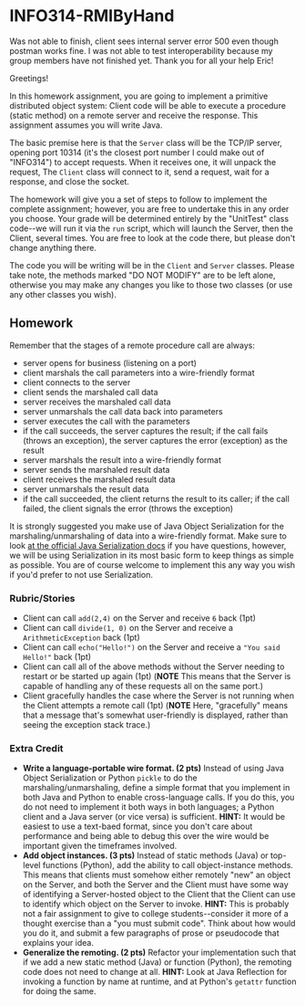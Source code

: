 # INFO314-RMIByHand

Was not able to finish, client sees internal server error 500 even though postman works fine. I was not able to test interoperability because my group members have not finished yet. 
Thank you for all your help Eric! 


Greetings!

In this homework assignment, you are going to implement a primitive distributed object system: Client code will be able to execute a procedure (static method) on a remote server and receive the response. This assignment assumes you will write Java.

The basic premise here is that the `Server` class will be the TCP/IP server, opening port 10314 (it's the closest port number I could make out of "INFO314") to accept requests. When it receives one, it will unpack the request,  The `Client` class will connect to it, send a request, wait for a response, and close the socket.

The homework will give you a set of steps to follow to implement the complete assignment; however, you are free to undertake this in any order you choose. Your grade will be determined entirely by the "UnitTest" class code--we will run it via the `run` script, which will launch the Server, then the Client, several times. You are free to look at the code there, but please don't change anything there.

The code you will be writing will be in the `Client` and `Server` classes. Please take note, the methods marked "DO NOT MODIFY" are to be left alone, otherwise you may make any changes you like to those two classes (or use any other classes you wish).

## Homework
Remember that the stages of a remote procedure call are always:

* server opens for business (listening on a port)
* client marshals the call parameters into a wire-friendly format
* client connects to the server
* client sends the marshaled call data
* server receives the marshaled call data
* server unmarshals the call data back into parameters
* server executes the call with the parameters
* if the call succeeds, the server captures the result; if the call fails (throws an exception), the server captures the error (exception) as the result
* server marshals the result into a wire-friendly format
* server sends the marshaled result data
* client receives the marshaled result data
* server unmarshals the result data
* if the call succeeded, the client returns the result to its caller; if the call failed, the client signals the error (throws the exception)

It is strongly suggested you make use of Java Object Serialization for the marshaling/unmarshaling of data into a wire-friendly format. Make sure to look [at the official Java Serialization docs](https://docs.oracle.com/en/java/javase/20/docs/specs/serialization/index.html) if you have questions, however, we will be using Serialization in its most basic form to keep things as simple as possible. You are of course welcome to implement this any way you wish if you'd prefer to not use Serialization.

### Rubric/Stories

* Client can call `add(2,4)` on the Server and receive `6` back (1pt)
* Client can call `divide(1, 0)` on the Server and receive a `ArithmeticException` back (1pt)
* Client can call `echo("Hello!")` on the Server and receive a `"You said Hello!"` back (1pt)
* Client can call all of the above methods without the Server needing to restart or be started up again (1pt) (**NOTE** This means that the Server is capable of handling any of these requests all on the same port.)
* Client gracefully handles the case where the Server is not running when the Client attempts a remote call (1pt) (**NOTE** Here, "gracefully" means that a message that's somewhat user-friendly is displayed, rather than seeing the exception stack trace.)

### Extra Credit

* **Write a language-portable wire format. (2 pts)** Instead of using Java Object Serialization or Python `pickle` to do the marshaling/unmarshaling, define a simple format that you implement in both Java and Python to enable cross-language calls. If you do this, you do not need to implement it both ways in both languages; a Python client and a Java server (or vice versa) is sufficient. **HINT:** It would be easiest to use a text-baed format, since you don't care about performance and being able to debug this over the wire would be important given the timeframes involved.
* **Add object instances. (3 pts)** Instead of static methods (Java) or top-level functions (Python), add the ability to call object-instance methods. This means that clients must somehow either remotely "new" an object on the Server, and both the Server and the Client must have some way of identifying a Server-hosted object to the Client that the Client can use to identify which object on the Server to invoke. **HINT:** This is probably not a fair assignment to give to college students--consider it more of a thought exercise than a "you must submit code". Think about how would you do it, and submit a few paragraphs of prose or pseudocode that explains your idea.
* **Generalize the remoting. (2 pts)** Refactor your implementation such that if we add a new static method (Java) or function (Python), the remoting code does not need to change at all. **HINT:** Look at Java Reflection for invoking a function by name at runtime, and at Python's `getattr` function for doing the same.
